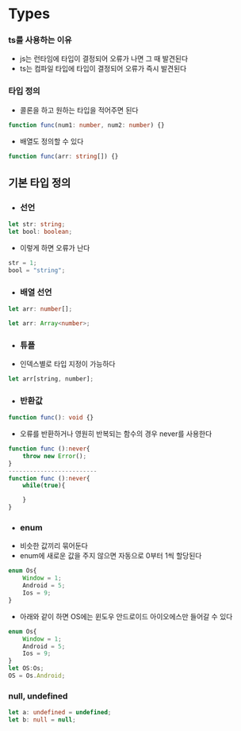 # Types

### ts를 사용하는 이유

- js는 런타임에 타입이 결정되어 오류가 나면 그 때 발견된다
- ts는 컴파일 타입에 타입이 결정되어 오류가 즉시 발견된다

### 타입 정의

- 콜론을 하고 원하는 타입을 적어주면 된다

```ts
function func(num1: number, num2: number) {}
```

- 배열도 정의할 수 있다

```ts
function func(arr: string[]) {}
```

## 기본 타입 정의

- ### 선언

```ts
let str: string;
let bool: boolean;
```

- 이렇게 하면 오류가 난다

```ts
str = 1;
bool = "string";
```

- ### 배열 선언

```ts
let arr: number[];
```

```ts
let arr: Array<number>;
```

- ### 튜플
- 인덱스별로 타입 지정이 가능하다

```ts
let arr[string, number];
```

- ### 반환값

```ts
function func(): void {}
```

- 오류를 반환하거나 영원히 반복되는 함수의 경우 never를 사용한다

```ts
function func ():never{
    throw new Error();
}
-------------------------
function func ():never{
    while(true){

    }
}
```

- ### enum
- 비슷한 값끼리 묶어둔다
- enum에 새로운 값을 주지 않으면 자동으로 0부터 1씩 할당된다

```ts
enum Os{
    Window = 1;
    Android = 5;
    Ios = 9;
}
```

- 아래와 같이 하면 OS에는 윈도우 안드로이드 아이오에스만 들어갈 수 있다

```ts
enum Os{
    Window = 1;
    Android = 5;
    Ios = 9;
}
let OS:Os;
OS = Os.Android;
```

### null, undefined

```ts
let a: undefined = undefined;
let b: null = null;
```
